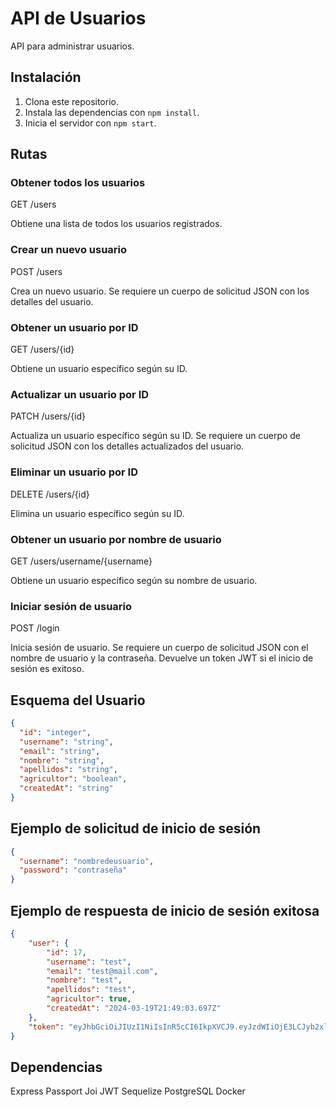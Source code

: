 # API de Usuarios

API para administrar usuarios.

## Instalación

1. Clona este repositorio.
2. Instala las dependencias con `npm install`.
3. Inicia el servidor con `npm start`.

## Rutas

### Obtener todos los usuarios

GET /users

Obtiene una lista de todos los usuarios registrados.

### Crear un nuevo usuario

POST /users

Crea un nuevo usuario. Se requiere un cuerpo de solicitud JSON con los detalles del usuario.

### Obtener un usuario por ID

GET /users/{id}

Obtiene un usuario específico según su ID.

### Actualizar un usuario por ID

PATCH /users/{id}

Actualiza un usuario específico según su ID. Se requiere un cuerpo de solicitud JSON con los detalles actualizados del usuario.

### Eliminar un usuario por ID

DELETE /users/{id}

Elimina un usuario específico según su ID.

### Obtener un usuario por nombre de usuario

GET /users/username/{username}

Obtiene un usuario específico según su nombre de usuario.

### Iniciar sesión de usuario

POST /login


Inicia sesión de usuario. Se requiere un cuerpo de solicitud JSON con el nombre de usuario y la contraseña. Devuelve un token JWT si el inicio de sesión es exitoso.

## Esquema del Usuario

```json
{
  "id": "integer",
  "username": "string",
  "email": "string",
  "nombre": "string",
  "apellidos": "string",
  "agricultor": "boolean",
  "createdAt": "string"
}
```
## Ejemplo de solicitud de inicio de sesión
```json
{
  "username": "nombredeusuario",
  "password": "contraseña"
}
```
## Ejemplo de respuesta de inicio de sesión exitosa
```json
{
	"user": {
		"id": 17,
		"username": "test",
		"email": "test@mail.com",
		"nombre": "test",
		"apellidos": "test",
		"agricultor": true,
		"createdAt": "2024-03-19T21:49:03.697Z"
	},
	"token": "eyJhbGciOiJIUzI1NiIsInR5cCI6IkpXVCJ9.eyJzdWIiOjE3LCJyb2xlIjoiS0lLRVJ0YWdyaSIsImlhdCI6MTcxMDk1ODMyMH0.ulEwsC-l9oXHMmDVJgfjIDX7RiUcax31tJGm1xm5mzc"
}
```
## Dependencias
Express
Passport
Joi
JWT
Sequelize
PostgreSQL
Docker